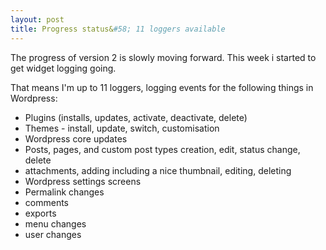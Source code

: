 ```yaml
---
layout: post
title: Progress status&#58; 11 loggers available
---
```


The progress of version 2 is slowly moving forward. This week i started to get widget logging going.

That means I'm up to 11 loggers, logging events for the following things in Wordpress:

* Plugins (installs, updates, activate, deactivate, delete)
* Themes - install, update, switch, customisation 
* Wordpress core updates
* Posts, pages, and custom post types creation, edit, status change, delete
* attachments, adding including a nice thumbnail, editing, deleting
* Wordpress settings screens
* Permalink changes
* comments 
* exports 
* menu changes
* user changes

